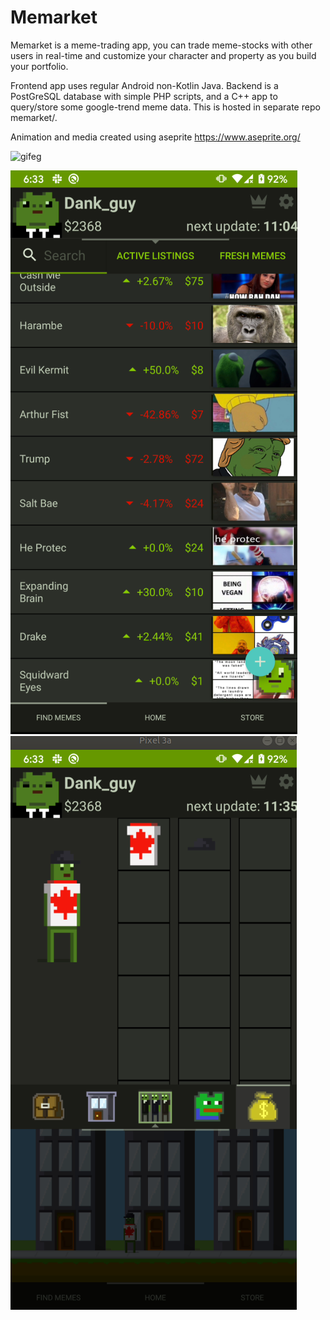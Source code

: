 # Memarket

Memarket is a meme-trading app, you can trade meme-stocks with other users in real-time and customize your character and property as you build your portfolio.

Frontend app uses regular Android non-Kotlin Java.
Backend is a PostGreSQL database with simple PHP scripts, and a C++ app to query/store some google-trend meme data. This is hosted in separate repo memarket/.

Animation and media created using aseprite https://www.aseprite.org/

![gifeg](examples/memarket-eg.gif)

![stocks](examples/memarket-stocks.png) ![home](examples/memarket.png)

